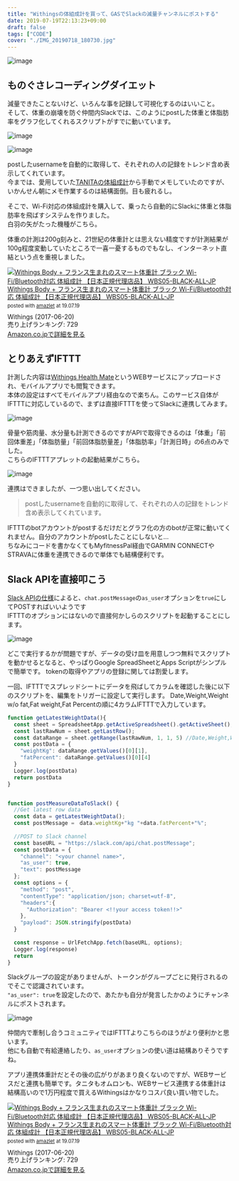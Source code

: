 ```yaml
---
title: "Withingsの体組成計を買って、GASでSlackの減量チャンネルにポストする"
date: 2019-07-19T22:13:23+09:00
draft: false
tags: ["CODE"]
cover: "./IMG_20190718_180730.jpg"
---
```

![image](./IMG_20190718_180730.jpg)
## ものぐさレコーディングダイエット

減量できたことないけど、いろんな事を記録して可視化するのはいいこと。  
そして、体重の崩壊を防ぐ仲間内Slackでは、このようにpostした体重と体脂肪率をグラフ化してくれるスクリプトがすでに動いています。

![image](./weight.png)

![image](./fatpercentage.png)

postしたusernameを自動的に取得して、それぞれの人の記録をトレンド含め表示してくれています。  
今までは、愛用していた[TANITAの体組成計](https://amzn.to/2Lv42AS)から手動でメモしていたのですが、いかんせん朝にメモ作業するのは結構面倒。目も疲れるし。

そこで、Wi-Fi対応の体組成計を購入して、乗ったら自動的にSlackに体重と体脂肪率を飛ばすシステムを作りました。  
白羽の矢がたった機種がこちら。

体重の計測は200g刻みと、21世紀の体重計とは思えない精度ですが計測結果が100g程度変動していたところで一喜一憂するものでもなし、インターネット直結という点を重視しました。

<div class="amazlet-box" style="margin-bottom:20px;"><div class="amazlet-image" style="float:left;margin:0px 12px 1px 0px;"><a href="http://www.amazon.co.jp/exec/obidos/ASIN/B071LNJTVH/gensobunya-22/ref=nosim/" name="amazletlink" target="_blank"><img src="https://images-fe.ssl-images-amazon.com/images/I/31owzwXkO%2BL._SL160_.jpg" alt="Withings Body + フランス生まれのスマート体重計 ブラック Wi-Fi/Bluetooth対応 体組成計 【日本正規代理店品】 WBS05-BLACK-ALL-JP" style="border: none;" /></a></div><div class="amazlet-info" style="line-height:120%; margin-bottom: 10px"><div class="amazlet-name" style="margin-bottom:10px;line-height:120%"><a href="http://www.amazon.co.jp/exec/obidos/ASIN/B071LNJTVH/gensobunya-22/ref=nosim/" name="amazletlink" target="_blank">Withings Body + フランス生まれのスマート体重計 ブラック Wi-Fi/Bluetooth対応 体組成計 【日本正規代理店品】 WBS05-BLACK-ALL-JP</a><div class="amazlet-powered-date" style="font-size:80%;margin-top:5px;line-height:120%">posted with <a href="http://www.amazlet.com/" title="amazlet" target="_blank">amazlet</a> at 19.07.19</div></div><div class="amazlet-detail">Withings (2017-06-20)<br />売り上げランキング: 729<br /></div><div class="amazlet-sub-info" style="float: left;"><div class="amazlet-link" style="margin-top: 5px"><a href="http://www.amazon.co.jp/exec/obidos/ASIN/B071LNJTVH/gensobunya-22/ref=nosim/" name="amazletlink" target="_blank">Amazon.co.jpで詳細を見る</a></div></div></div><div class="amazlet-footer" style="clear: left"></div></div>

## とりあえずIFTTT

計測した内容は[Withings Health Mate](https://www.withings.com/jp/ja/health-mate)というWEBサービスにアップロードされ、モバイルアプリでも閲覧できます。  
本体の設定はすべてモバイルアプリ経由なので楽ちん。このサービス自体がIFTTTに対応しているので、まずは直接IFTTTを使ってSlackに連携してみます。

![image](./IFTTT_slack.PNG)

骨量や筋肉量、水分量も計測できるのですがAPIで取得できるのは「体重」「前回体重差」「体脂肪量」「前回体脂肪量差」「体脂肪率」「計測日時」の6点のみでした。  
こちらのIFTTTアプレットの起動結果がこちら。

![image](./IFTTT_post.PNG)

連携はできましたが、一つ思い出してください。

>postしたusernameを自動的に取得して、それぞれの人の記録をトレンド含め表示してくれています。

IFTTTのbotアカウントがpostするだけだとグラフ化の方のbotが正常に動いてくれません。自分のアカウントがpostしたことにしないと…  
ちなみにコードを書かなくてもMyfitnessPal経由でGARMIN CONNECTやSTRAVAに体重を連携できるので単体でも結構便利です。

## Slack APIを直接叩こう

[Slack APIの仕様](https://api.slack.com/methods/chat.postMessage)によると、`chat.postMessage`の`as_user`オプションを`true`にしてPOSTすればいいようです  
IFTTTのオプションにはないので直接何かしらのスクリプトを起動することにします。

![image](./diagram.png)

どこで実行するかが問題ですが、データの受け皿を用意しつつ無料でスクリプトを動かせるとなると、やっぱりGoogle SpreadSheetとApps Scriptがシンプルで簡単です。
tokenの取得やアプリの登録に関しては割愛します。

一回、IFTTTでスプレッドシートにデータを飛ばしてカラムを確認した後に以下のスクリプトを、編集をトリガーに設定して実行します。
Date,Weight,Weight w/o fat,Fat weight,Fat Percentの順に4カラムIFTTTで入力しています。

```JavaScript
function getLatestWeightData(){
  const sheet = SpreadsheetApp.getActiveSpreadsheet().getActiveSheet();
  const lastRawNum = sheet.getLastRow();
  const dataRange = sheet.getRange(lastRawNum, 1, 1, 5) //Date,Weight,Weight w/o fat,Fat weight,Fat Percent
  const postData = {
    "weightKg": dataRange.getValues()[0][1], 
    "fatPercent": dataRange.getValues()[0][4]
  }
  Logger.log(postData)
  return postData
}


function postMeasureDataToSlack() {
  //Get latest row data
  const data = getLatestWeightData();
  const postMessage =　data.weightKg+"kg "+data.fatPercent+"%";
    
  //POST to Slack channel
  const baseURL = "https://slack.com/api/chat.postMessage";
  const postData = {
    "channel": "<your channel name>",
    "as_user": true,
    "text": postMessage
  };
  const options = {
    "method": "post",
    "contentType": "application/json; charset=utf-8",
    "headers":{
      "Authorization": "Bearer <!!your access token!!>"
    },
    "payload": JSON.stringify(postData)
  }
  
  const response = UrlFetchApp.fetch(baseURL, options);
  Logger.log(response)
  return
}
```
Slackグループの設定がありませんが、トークンがグループごとに発行されるのでそこで認識されています。  
`"as_user": true`を設定したので、あたかも自分が発言したかのようにチャンネルにポストされます。

![image](./post.PNG)

仲間内で牽制し合うコミュニティではIFTTTよりこちらのほうがより便利かと思います。  
他にも自動で有給連絡したり、`as_user`オプションの使い道は結構ありそうですね。

アプリ連携体重計だとその後の広がりがあまり良くないのですが、WEBサービスだと連携も簡単です。タニタもオムロンも、WEBサービス連携する体重計は結構高いので1万円程度で買えるWithingsはかなりコスパ良い買い物でした。

<div class="amazlet-box" style="margin-bottom:0px;"><div class="amazlet-image" style="float:left;margin:0px 12px 1px 0px;"><a href="http://www.amazon.co.jp/exec/obidos/ASIN/B071LNJTVH/gensobunya-22/ref=nosim/" name="amazletlink" target="_blank"><img src="https://images-fe.ssl-images-amazon.com/images/I/31owzwXkO%2BL._SL160_.jpg" alt="Withings Body + フランス生まれのスマート体重計 ブラック Wi-Fi/Bluetooth対応 体組成計 【日本正規代理店品】 WBS05-BLACK-ALL-JP" style="border: none;" /></a></div><div class="amazlet-info" style="line-height:120%; margin-bottom: 10px"><div class="amazlet-name" style="margin-bottom:10px;line-height:120%"><a href="http://www.amazon.co.jp/exec/obidos/ASIN/B071LNJTVH/gensobunya-22/ref=nosim/" name="amazletlink" target="_blank">Withings Body + フランス生まれのスマート体重計 ブラック Wi-Fi/Bluetooth対応 体組成計 【日本正規代理店品】 WBS05-BLACK-ALL-JP</a><div class="amazlet-powered-date" style="font-size:80%;margin-top:5px;line-height:120%">posted with <a href="http://www.amazlet.com/" title="amazlet" target="_blank">amazlet</a> at 19.07.19</div></div><div class="amazlet-detail">Withings (2017-06-20)<br />売り上げランキング: 729<br /></div><div class="amazlet-sub-info" style="float: left;"><div class="amazlet-link" style="margin-top: 5px"><a href="http://www.amazon.co.jp/exec/obidos/ASIN/B071LNJTVH/gensobunya-22/ref=nosim/" name="amazletlink" target="_blank">Amazon.co.jpで詳細を見る</a></div></div></div><div class="amazlet-footer" style="clear: left"></div></div>